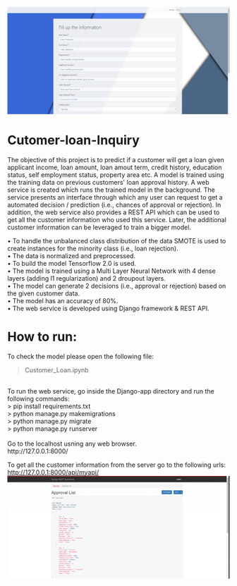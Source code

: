 ![](Django-app/customerLoanUI.PNG?raw=true)
# Cutomer-loan-Inquiry
The objective of this project is to predict if a customer will get a loan given applicant income, loan amount, loan amout term, credit history, education status, self employment status, property area etc. A model is trained using the training data on previous customers' loan approval history. A web service is created which runs the trained model in the background. The service presents an interface through which any user can request to get a automated decision / prediction (i.e., chances of approval or rejection). In addition, the web service also provides a REST API which can be used to get all the customer information who used this service. Later, the additional customer information can be leveraged to train a bigger model. 

• To handle the unbalanced class distribution of the data SMOTE is used to create instances for the minority class (i.e., loan rejection).<br>
• The data is normalized and preprocessed. <br>
• To build the model Tensorflow 2.0 is used. <br>
• The model is trained using a Multi Layer Neural Network with 4 dense layers (adding l1 regularization) and 2 droupout layers. <br>
• The model can generate 2 decisions (i.e., approval or rejection) based on the given customer data. <br>
• The model has an accuracy of 80%. <br>
• The web service is developed using Django framework & REST API. <br>

# How to run:
To check the model please open the following file:<br>
> Customer_Loan.ipynb <br>
<br>
To run the web service, go inside the Django-app directory and run the following commands:<br>
> pip install requirements.txt <br>
> python manage.py makemigrations <br>
> python manage.py migrate<br>
> python manage.py runserver<br>
<br>
Go to the localhost usning any web browser. <br>
http://127.0.0.1:8000/<br>

To get all the customer information from the server go to the following urls: <br>
http://127.0.0.1:8000/api/myapi/ <br>
![](Django-app/getapi.PNG?raw=true)
